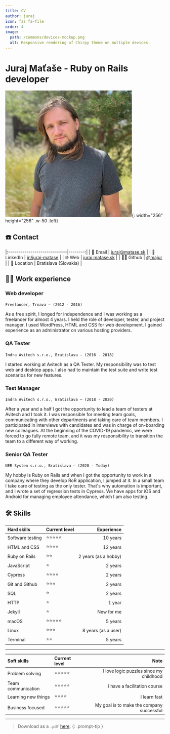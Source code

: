 ```yaml
---
title: CV
author: juraj
icon: fas fa-file
order: 4
image:
  path: /commons/devices-mockup.png
  alt: Responsive rendering of Chirpy theme on multiple devices.
---
```


# Juraj Maťaše - Ruby on Rails developer

![Desktop View](/assets/img/avatar.jpeg){: width="256" height="256" .w-50 .left}
## ☎️ Contact

|:-----------------------------|--------:|
| 📧 Email | [juraj@matase.sk](mailto:juraj@matase.sk) |
| 💼 LinkedIn | [in/juraj-matase](https://www.linkedin.com/in/juraj-matase) |
| 🌐 Web | [juraj.matase.sk](https://juraj.matase.sk) |
| 👨‍💻 Github | [@majur](https://github.com/majur) |
| 🏢 Location | Bratislava (Slovakia) |



## 👨‍💻 Work experience
### Web developer

`Freelancer, Trnava – (2012 - 2016)`

As a free spirit, I longed for independence and I was working as a freelancer for almost 4 years. I held the role of developer, tester, and project manager. I used WordPress, HTML and CSS for web development. I gained experience as an administrator on various hosting providers.

### QA Tester

`Indra Avitech s.r.o., Bratislava – (2016 - 2018)`

I started working at Avitech as a QA Tester. My responsibility was to test web and desktop apps. I also had to maintain the test suite and write test scenarios for new features.

### Test Manager

`Indra Avitech s.r.o., Bratislava – (2018 - 2020)`

After a year and a half I got the opportunity to lead a team of testers at Avitech and I took it. I was responsible for meeting team goals, communicating with other departments and taking care of team members. I participated in interviews with candidates and was in charge of on-boarding new colleagues. At the beginning of the COVID-19 pandemic, we were forced to go fully remote team, and it was my responsibility to transition the team to a different way of working.

### Senior QA Tester

`NER System s.r.o., Bratislava – (2020 - Today)`

My hobby is Ruby on Rails and when I got the opportunity to work in a company where they develop RoR application, I jumped at it. In a small team I take care of testing as the only tester. That's why automation is important, and I wrote a set of regression tests in Cypress. We have apps for iOS and Android for managing employee attendance, which I am also testing.

<h2>🛠 Skills</h2>

| Hard skills                      | Current level          | Experience |
|:-----------------------------|:-----------------|--------:|
| Software testing         | ⭐️⭐️⭐️⭐️⭐️     | 10 years |
| HTML and CSS         | ⭐️⭐️⭐️⭐️     | 12 years |
| Ruby on Rails               | ⭐️⭐️   | 2 years (as a hobby)      |
| JavaScript               | ⭐️   | 2 years      |
| Cypress               | ⭐️⭐️⭐️⭐️   | 2 years      |
| Git and Github | ⭐️⭐️⭐️ | 2 years   |
| SQL          | ⭐️     | 2 years |
| HTTP              | ⭐️    | 1 year      |
| Jekyll | ⭐️ | New for me   |
| macOS          | ⭐️⭐️⭐️⭐️⭐️     | 5 years |
| Linux              | ⭐️⭐️⭐️    | 8 years (as a user)      |
| Terminal | ⭐️⭐️ | 5 years   |

---

| Soft skills                      | Current level          | Note |
|:-----------------------------|:-----------------|--------:|
| Problem solving         | ⭐️⭐️⭐️⭐️⭐️     | I love logic puzzles since my childhood |
| Team communication               | ⭐️⭐️⭐️⭐️⭐️   | I have a facilitation course      |
| Learning new things              | ⭐️⭐️⭐️⭐️   | I learn fast      |
| Business focused              | ⭐️⭐️⭐️⭐️⭐️   | My goal is to make the company successful      |

---

> Download as a `.pdf` [here](/assets/cv/Juraj_Maťaše_CV.pdf).
{: .prompt-tip }
